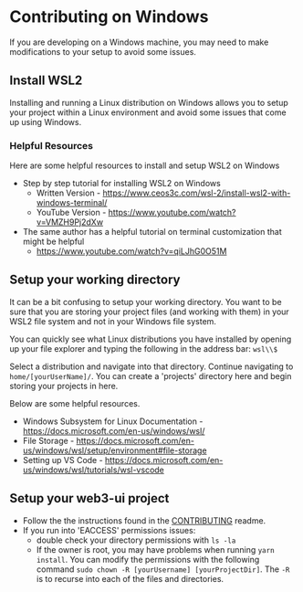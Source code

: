 # Contributing on Windows

If you are developing on a Windows machine, you may need to make modifications to your setup to avoid some issues.

## Install WSL2

Installing and running a Linux distribution on Windows allows you to setup your project within a Linux environment and avoid some issues that come up using Windows.

### Helpful Resources
Here are some helpful resources to install and setup WSL2 on Windows
* Step by step tutorial for installing WSL2 on Windows
	* Written Version - https://www.ceos3c.com/wsl-2/install-wsl2-with-windows-terminal/
	* YouTube Version - https://www.youtube.com/watch?v=VMZH9Pj2dXw
* The same author has a helpful tutorial on terminal customization that might be helpful
	* https://www.youtube.com/watch?v=qiLJhG0O51M

## Setup your working directory

It can be a bit confusing to setup your working directory. You want to be sure that you are storing your project files (and working with them) in your WSL2 file system and not in your Windows file system.

You can quickly see what Linux distributions you have installed by opening up your file explorer and typing the following in the address bar: `wsl\\$`

Select a distribution and navigate into that directory. Continue navigating to `home/[yourUserName]/`. You can create a 'projects' directory here and begin storing your projects in here.

Below are some helpful resources.
* Windows Subsystem for Linux Documentation - https://docs.microsoft.com/en-us/windows/wsl/
* File Storage - https://docs.microsoft.com/en-us/windows/wsl/setup/environment#file-storage
* Setting up VS Code - https://docs.microsoft.com/en-us/windows/wsl/tutorials/wsl-vscode

## Setup your web3-ui project

* Follow the the instructions found in the [CONTRIBUTING](/CONTRIBUTING.md) readme.
* If you run into 'EACCESS' permissions issues:
	* double check your directory permissions with `ls -la` 
	* If the owner is root, you may have problems when running `yarn install`.  You can modify the permissions with the following command `sudo chown -R [yourUsername] [yourProjectDir]`. The `-R` is to recurse into each of the files and directories.